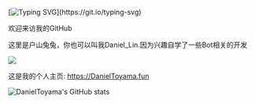 [![Typing SVG](https://readme-typing-svg.demolab.com?font=ZCOOL+KuaiLe&duration=2000&random=false&width=435&lines=%E5%BE%88%E9%AB%98%E5%85%B4%E8%AE%A4%E8%AF%86%E4%BD%A0%EF%BC%81;%E6%88%91%E6%98%AF%E6%88%B7%E5%B1%B1%E5%85%94%E5%85%94~~~)](https://git.io/typing-svg)

欢迎来访我的GitHub

这里是户山兔兔，你也可以叫我Daniel_Lin.因为兴趣自学了一些Bot相关的开发 

![](https://img.shields.io/badge/NodeJS-18.0-Green?style=for-the-badge&logo=Javascript&logoColor=Green)

这是我的个人主页: https://DanielToyama.fun

![DanielToyama's GitHub stats](https://github-readme-stats.vercel.app/api?username=DanielToyama)


